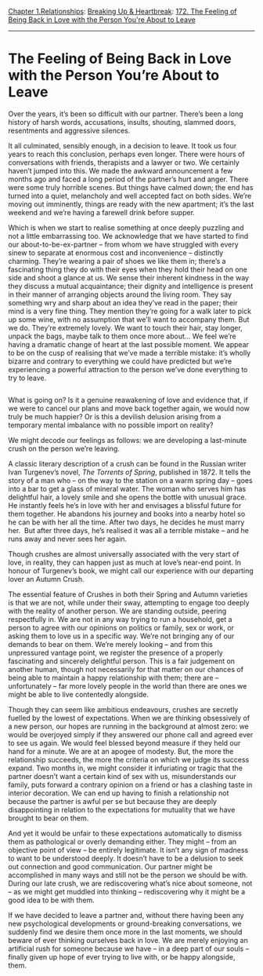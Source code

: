 [Chapter 1.Relationships](https://www.theschooloflife.com/thebookoflife/category/relationships/): [Breaking Up & Heartbreak](https://www.theschooloflife.com/thebookoflife/category/relationships/breaking-up-heartbreak/): [172. The Feeling of Being Back in Love with the Person You're About to Leave](https://www.theschooloflife.com/thebookoflife/the-feeling-of-being-back-in-love-with-the-person-youre-about-to-leave/)

* * *

# The Feeling of Being Back in Love with the Person You’re About to Leave

Over the years, it’s been so difficult with our partner. There’s been a long history of harsh words, accusations, insults, shouting, slammed doors, resentments and aggressive silences.&nbsp;

It all culminated, sensibly enough, in a decision to leave. It took us four years to reach this conclusion, perhaps even longer. There were hours of conversations with friends, therapists and a lawyer or two. We certainly haven’t jumped into this. We made the awkward announcement a few months ago and faced a long period of the partner’s hurt and anger. There were some truly horrible scenes. But things have calmed down; the end has turned into a quiet, melancholy and well accepted fact on both sides. We’re moving out imminently, things are ready with the new apartment; it’s the last weekend and we’re having a farewell drink before supper.&nbsp;

Which is when we start to realise something at once deeply puzzling and not a little embarrassing too. We acknowledge that we have started to find our about-to-be-ex-partner – from whom we have struggled with every sinew to separate at enormous cost and inconvenience – distinctly charming. They’re wearing a pair of shoes we like them in; there’s a fascinating thing they do with their eyes when they hold their head on one side and shoot a glance at us. We sense their inherent kindness in the way they discuss a mutual acquaintance; their dignity and intelligence is present in their manner of arranging objects around the living room. They say something wry and sharp about an idea they’ve read in the paper; their mind is a very fine thing. They mention they’re going for a walk later to pick up some wine, with no assumption that we’ll want to accompany them. But we do. They’re extremely lovely. We want to touch their hair, stay longer, unpack the bags, maybe talk to them once more about… We feel we’re having a dramatic change of heart at the last possible moment. We appear to be on the cusp of realising that we’ve made a terrible mistake: it’s wholly bizarre and contrary to everything we could have predicted but we’re experiencing a powerful attraction to the person we’ve done everything to try to leave.

<figure class="wp-block-image"><img src="https://www.theschooloflife.com/thebookoflife/wp-content/uploads/2019/11/JessicaToddHARPER_Livingroom.jpg" alt="" class="wp-image-23795" srcset="https://www.theschooloflife.com/thebookoflife/wp-content/uploads/2019/11/JessicaToddHARPER_Livingroom.jpg 1000w, https://www.theschooloflife.com/thebookoflife/wp-content/uploads/2019/11/JessicaToddHARPER_Livingroom-300x240.jpg 300w, https://www.theschooloflife.com/thebookoflife/wp-content/uploads/2019/11/JessicaToddHARPER_Livingroom-768x614.jpg 768w" sizes="(max-width: 1000px) 100vw, 1000px"></figure>

What is going on? Is it a genuine reawakening of love and evidence that, if we were to cancel our plans and move back together again, we would now truly be much happier? Or is this a devilish delusion arising from a temporary mental imbalance with no possible import on reality?

We might decode our feelings as follows: we are developing a last-minute crush on the person we’re leaving.&nbsp;

A classic literary description of a crush can be found in the Russian writer Ivan Turgenev’s novel, _The Torrents of Spring_, published in 1872. It tells the story of a man who – on the way to the station on a warm spring day – goes into a bar to get a glass of mineral water. The woman who serves him has delightful hair, a lovely smile and she opens the bottle with unusual grace. He instantly feels he’s in love with her and envisages a blissful future for them together. He abandons his journey and books into a nearby hotel so he can be with her all the time. After two days, he decides he must marry her.&nbsp; But after three days, he’s realised it was all a terrible mistake – and he runs away and never sees her again.&nbsp;

Though crushes are almost universally associated with the very start of love, in reality, they can happen just as much at love’s near-end point. In honour of Turgenev’s book, we might call our experience with our departing lover an Autumn Crush.

The essential feature of Crushes in both their Spring and Autumn varieties is that we are not, while under their sway, attempting to engage too deeply with the reality of another person. We are standing outside, peering respectfully in. We are not in any way trying to run a household, get a person to agree with our opinions on politics or family, sex or work, or asking them to love us in a specific way. We’re not bringing any of our demands to bear on them. We’re merely looking – and from this unpressured vantage point, we register the presence of a properly fascinating and sincerely delightful person. This is a fair judgement on another human, though not necessarily for that matter on our chances of being able to maintain a happy relationship with them; there are – unfortunately – far more lovely people in the world than there are ones we might be able to live contentedly alongside.

Though they can seem like ambitious endeavours, crushes are secretly fuelled by the lowest of expectations. When we are thinking obsessively of a new person, our hopes are running in the background at almost zero: we would be overjoyed simply if they answered our phone call and agreed ever to see us again. We would feel blessed beyond measure if they held our hand for a minute. We are at an apogee of modesty. But, the more the relationship succeeds, the more the criteria on which we judge its success expand. Two months in, we might consider it infuriating or tragic that the partner doesn’t want a certain kind of sex with us, misunderstands our family, puts forward a contrary opinion on a friend or has a clashing taste in interior decoration. We can end up having to finish a relationship not because the partner is awful per se but because they are deeply disappointing in relation to the expectations for mutuality that we have brought to bear on them.&nbsp;

And yet it would be unfair to these expectations automatically to dismiss them as pathological or overly demanding either. They might – from an objective point of view – be entirely legitimate. It isn’t any sign of madness to want to be understood deeply. It doesn’t have to be a delusion to seek out connection and good communication. Our partner might be accomplished in many ways and still not be the person we should be with. During our late crush, we are rediscovering what’s nice about someone, not – as we might get muddled into thinking – rediscovering why it might be a good idea to be with them.

If we have decided to leave a partner and, without there having been any new psychological developments or ground-breaking conversations, we suddenly find we desire them once more in the last moments, we should beware of ever thinking ourselves back in love. We are merely enjoying an artificial rush for someone because we have – in a deep part of our souls – finally given up hope of ever trying to live with, or be happy alongside, them.
